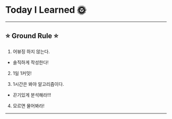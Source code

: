 # Today I Learned 🌞

---
## ⭐ Ground Rule ⭐

1. 어뷰징 하지 않는다.
  - 솔직하게 작성한다!

2. 1일 1커밋!

3. 1시간은 봐야 알고리즘이다.
  - 끈기있게 분석해라!!!
  
4. 모르면 물어봐라!

---
